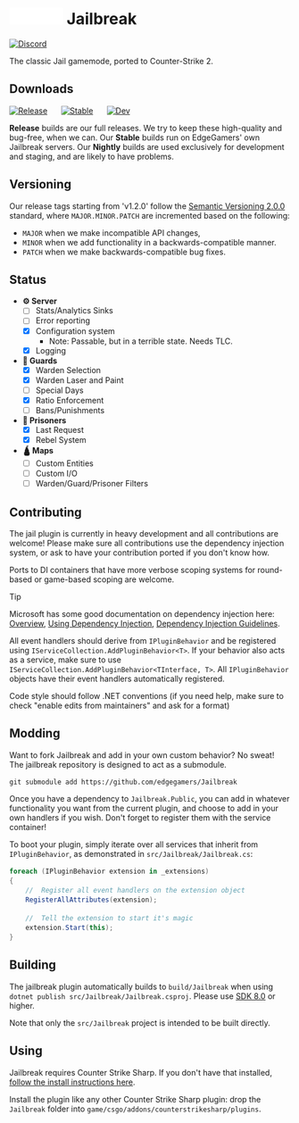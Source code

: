 ﻿# ![EdgeGamers](assets/ego_text.webp) Jailbreak

[![Discord](https://img.shields.io/discord/161245089774043136?style=for-the-badge&logo=discord&logoColor=%23ffffff&label=Discord&color=%235865F2
)](https://edgm.rs/discord)

The classic Jail gamemode, ported to Counter-Strike 2.

## Downloads

[![Release](https://img.shields.io/badge/Release-mediumseagreen?style=for-the-badge&logo=onlyoffice
)](https://github.com/edgegamers/Jailbreak/releases/)⠀⠀
[![Stable](https://img.shields.io/badge/Stable-orangered?style=for-the-badge&logo=onlyoffice)](https://nightly.link/edgegamers/Jailbreak/workflows/nightly/main/jailbreak-nightly)⠀⠀
[![Dev](https://img.shields.io/badge/Nightly-slateblue?style=for-the-badge&logo=onlyoffice
)](https://nightly.link/edgegamers/Jailbreak/workflows/nightly/dev/jailbreak-nightly)

**Release** builds are our full releases. We try to keep these high-quality and bug-free, when we can.
Our **Stable** builds run on EdgeGamers' own Jailbreak servers. 
Our **Nightly** builds are used exclusively for development and staging, and are likely to have problems.

## Versioning
Our release tags starting from 'v1.2.0' follow the [Semantic Versioning 2.0.0](https://semver.org/) standard,
where `MAJOR.MINOR.PATCH` are incremented based on the following:
- `MAJOR` when we make incompatible API changes,
- `MINOR` when we add functionality in a backwards-compatible manner.
- `PATCH` when we make backwards-compatible bug fixes.

## Status

- **⚙️ Server**
  - [ ] Stats/Analytics Sinks
  - [ ] Error reporting
  - [x] Configuration system
      - Note: Passable, but in a terrible state. Needs TLC.
  - [x] Logging
- **👮 Guards**
  - [x] Warden Selection
  - [x] Warden Laser and Paint
  - [ ] Special Days
  - [x] Ratio Enforcement
  - [ ] Bans/Punishments
- **🎃 Prisoners**
  - [x] Last Request
  - [x] Rebel System
- **🛕 Maps**
  - [ ] Custom Entities
  - [ ] Custom I/O
  - [ ] Warden/Guard/Prisoner Filters

## Contributing

The jail plugin is currently in heavy development and all contributions are welcome!
Please make sure all contributions use the dependency injection system, or ask to have your contribution
ported if you don't know how.

Ports to DI containers that have more verbose scoping systems for round-based or game-based scoping are welcome.

> [!TIP]
> Microsoft has some good documentation on dependency injection here: 
> [Overview](https://learn.microsoft.com/en-us/dotnet/core/extensions/dependency-injection),
> [Using Dependency Injection](https://learn.microsoft.com/en-us/dotnet/core/extensions/dependency-injection-usage),
> [Dependency Injection Guidelines](https://learn.microsoft.com/en-us/dotnet/core/extensions/dependency-injection-guidelines).

All event handlers should derive from `IPluginBehavior` and be registered using
`IServiceCollection.AddPluginBehavior<T>`. If your behavior also acts as a service,
make sure to use `IServiceCollection.AddPluginBehavior<TInterface, T>`. All `IPluginBehavior` objects
have their event handlers automatically registered.

Code style should follow .NET conventions
(if you need help, make sure to check "enable edits from maintainers" and ask for a format)

## Modding

Want to fork Jailbreak and add in your own custom behavior? No sweat!
The jailbreak repository is designed to act as a submodule.

```shell
git submodule add https://github.com/edgegamers/Jailbreak 
```

Once you have a dependency to `Jailbreak.Public`, you can add in whatever functionality
you want from the current plugin, and choose to add in your own handlers if you wish.
Don't forget to register them with the service container!

To boot your plugin, simply iterate over all services that inherit from `IPluginBehavior`,
as demonstrated in `src/Jailbreak/Jailbreak.cs`:

```cs
foreach (IPluginBehavior extension in _extensions)
{
    //	Register all event handlers on the extension object
    RegisterAllAttributes(extension);

    //	Tell the extension to start it's magic
    extension.Start(this);
}
```

## Building

The jailbreak plugin automatically builds to `build/Jailbreak` when using `dotnet publish src/Jailbreak/Jailbreak.csproj`.
Please use [SDK 8.0](https://dotnet.microsoft.com/en-us/download/dotnet/8.0) or higher.

Note that only the `src/Jailbreak` project is intended to be built directly.

## Using

Jailbreak requires Counter Strike Sharp. If you don't have that installed, [follow the
install instructions here](https://docs.cssharp.dev/docs/guides/getting-started.html).

Install the plugin like any other Counter Strike Sharp plugin: drop the `Jailbreak` folder into
`game/csgo/addons/counterstrikesharp/plugins`.
